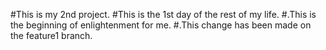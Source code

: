 #This is my 2nd project.
#This is the 1st day of the rest of my life.
#.This is the beginning of enlightenment for me.
#.This change has been made on the feature1 branch.
